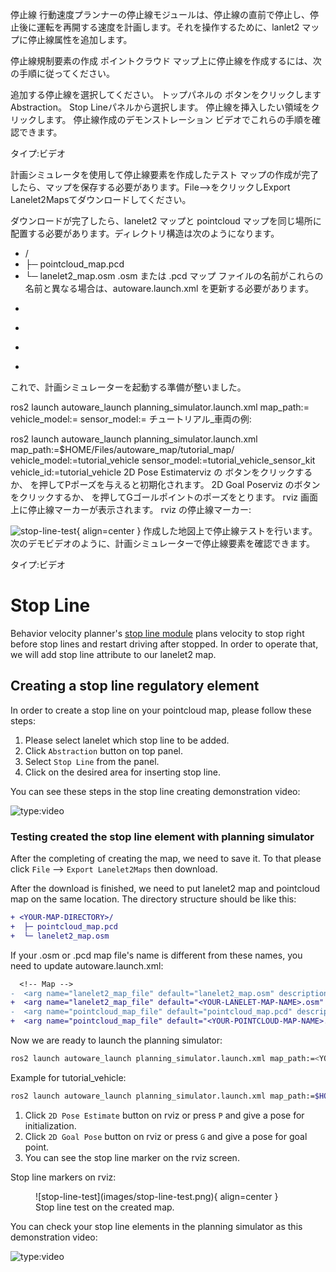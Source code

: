 停止線
行動速度プランナーの停止線モジュールは、停止線の直前で停止し、停止後に運転を再開する速度を計画します。それを操作するために、lanlet2 マップに停止線属性を追加します。

停止線規制要素の作成
ポイントクラウド マップ上に停止線を作成するには、次の手順に従ってください。

追加する停止線を選択してください。
トップパネルの ボタンをクリックしますAbstraction。
Stop Lineパネルから選択します。
停止線を挿入したい領域をクリックします。
停止線作成のデモンストレーション ビデオでこれらの手順を確認できます。

タイプ:ビデオ

計画シミュレータを使用して停止線要素を作成したテスト
マップの作成が完了したら、マップを保存する必要があります。File-->をクリックしExport Lanelet2Mapsてダウンロードしてください。

ダウンロードが完了したら、lanelet2 マップと pointcloud マップを同じ場所に配置する必要があります。ディレクトリ構造は次のようになります。

+ <YOUR-MAP-DIRECTORY>/
+  ├─ pointcloud_map.pcd
+  └─ lanelet2_map.osm
.osm または .pcd マップ ファイルの名前がこれらの名前と異なる場合は、autoware.launch.xml を更新する必要があります。

  <!-- Map -->
-  <arg name="lanelet2_map_file" default="lanelet2_map.osm" description="lanelet2 map file name"/>
+  <arg name="lanelet2_map_file" default="<YOUR-LANELET-MAP-NAME>.osm" description="lanelet2 map file name"/>
-  <arg name="pointcloud_map_file" default="pointcloud_map.pcd" description="pointcloud map file name"/>
+  <arg name="pointcloud_map_file" default="<YOUR-POINTCLOUD-MAP-NAME>.pcd" description="pointcloud map file name"/>
これで、計画シミュレーターを起動する準備が整いました。

ros2 launch autoware_launch planning_simulator.launch.xml map_path:=<YOUR-MAP-FOLDER-DIR> vehicle_model:=<YOUR-VEHICLE-MODEL> sensor_model:=<YOUR-SENSOR-KIT>
チュートリアル_車両の例:

ros2 launch autoware_launch planning_simulator.launch.xml map_path:=$HOME/Files/autoware_map/tutorial_map/ vehicle_model:=tutorial_vehicle sensor_model:=tutorial_vehicle_sensor_kit vehicle_id:=tutorial_vehicle
2D Pose Estimaterviz の ボタンをクリックするか、 を押してPポーズを与えると初期化されます。
2D Goal Poserviz のボタンをクリックするか、 を押してGゴールポイントのポーズをとります。
rviz 画面上に停止線マーカーが表示されます。
rviz の停止線マーカー:

![stop-line-test](images/stop-line-test.png){ align=center } 作成した地図上で停止線テストを行います。
次のデモビデオのように、計画シミュレーターで停止線要素を確認できます。

タイプ:ビデオ
# Stop Line

Behavior velocity planner's [stop line module](https://autowarefoundation.github.io/autoware.universe/main/planning/behavior_velocity_stop_line_module/) plans velocity
to stop right before stop lines and restart driving after stopped.
In order to operate that, we will add stop line attribute to our lanelet2 map.

## Creating a stop line regulatory element

In order to create a stop line on your pointcloud map, please follow these steps:

1. Please select lanelet which stop line to be added.
2. Click `Abstraction` button on top panel.
3. Select `Stop Line` from the panel.
4. Click on the desired area for inserting stop line.

You can see these steps in the stop line creating demonstration video:

![type:video](https://youtube.com/embed/cgTSA50Yfyo)

### Testing created the stop line element with planning simulator

After the completing of creating the map, we need to save it.
To that please click `File` --> `Export Lanelet2Maps` then download.

After the download is finished,
we need to put lanelet2 map and pointcloud map on the same location.
The directory structure should be like this:

```diff
+ <YOUR-MAP-DIRECTORY>/
+  ├─ pointcloud_map.pcd
+  └─ lanelet2_map.osm
```

If your .osm or .pcd map file's name is different from these names,
you need to update autoware.launch.xml:

```diff
  <!-- Map -->
-  <arg name="lanelet2_map_file" default="lanelet2_map.osm" description="lanelet2 map file name"/>
+  <arg name="lanelet2_map_file" default="<YOUR-LANELET-MAP-NAME>.osm" description="lanelet2 map file name"/>
-  <arg name="pointcloud_map_file" default="pointcloud_map.pcd" description="pointcloud map file name"/>
+  <arg name="pointcloud_map_file" default="<YOUR-POINTCLOUD-MAP-NAME>.pcd" description="pointcloud map file name"/>
```

Now we are ready to launch the planning simulator:

```bash
ros2 launch autoware_launch planning_simulator.launch.xml map_path:=<YOUR-MAP-FOLDER-DIR> vehicle_model:=<YOUR-VEHICLE-MODEL> sensor_model:=<YOUR-SENSOR-KIT>
```

Example for tutorial_vehicle:

```bash
ros2 launch autoware_launch planning_simulator.launch.xml map_path:=$HOME/Files/autoware_map/tutorial_map/ vehicle_model:=tutorial_vehicle sensor_model:=tutorial_vehicle_sensor_kit vehicle_id:=tutorial_vehicle
```

1. Click `2D Pose Estimate` button on rviz or press `P` and give a pose for initialization.
2. Click `2D Goal Pose` button on rviz or press `G` and give a pose for goal point.
3. You can see the stop line marker on the rviz screen.

Stop line markers on rviz:

<figure markdown>
  ![stop-line-test](images/stop-line-test.png){ align=center }
  <figcaption>
    Stop line test on the created map.
  </figcaption>
</figure>

You can check your stop line elements in the planning simulator as this demonstration video:

![type:video](https://youtube.com/embed/cAQ_ulo7LHo)
